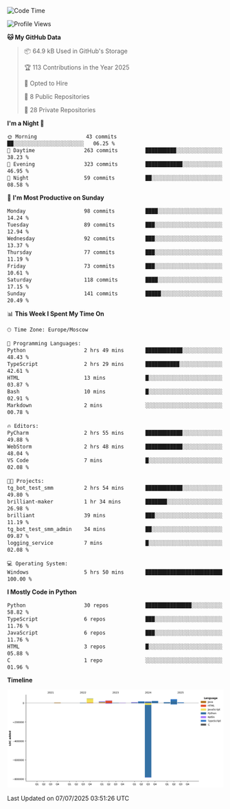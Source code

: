 <!--START_SECTION:waka-->
![Code Time](http://img.shields.io/badge/Code%20Time-712%20hrs-blue)

![Profile Views](http://img.shields.io/badge/Profile%20Views-0-blue)

**🐱 My GitHub Data** 

> 📦 64.9 kB Used in GitHub's Storage 
 > 
> 🏆 113 Contributions in the Year 2025
 > 
> 💼 Opted to Hire
 > 
> 📜 8 Public Repositories 
 > 
> 🔑 28 Private Repositories 
 > 
**I'm a Night 🦉** 

```text
🌞 Morning                43 commits          ██░░░░░░░░░░░░░░░░░░░░░░░   06.25 % 
🌆 Daytime                263 commits         ██████████░░░░░░░░░░░░░░░   38.23 % 
🌃 Evening                323 commits         ████████████░░░░░░░░░░░░░   46.95 % 
🌙 Night                  59 commits          ██░░░░░░░░░░░░░░░░░░░░░░░   08.58 % 
```
📅 **I'm Most Productive on Sunday** 

```text
Monday                   98 commits          ████░░░░░░░░░░░░░░░░░░░░░   14.24 % 
Tuesday                  89 commits          ███░░░░░░░░░░░░░░░░░░░░░░   12.94 % 
Wednesday                92 commits          ███░░░░░░░░░░░░░░░░░░░░░░   13.37 % 
Thursday                 77 commits          ███░░░░░░░░░░░░░░░░░░░░░░   11.19 % 
Friday                   73 commits          ███░░░░░░░░░░░░░░░░░░░░░░   10.61 % 
Saturday                 118 commits         ████░░░░░░░░░░░░░░░░░░░░░   17.15 % 
Sunday                   141 commits         █████░░░░░░░░░░░░░░░░░░░░   20.49 % 
```


📊 **This Week I Spent My Time On** 

```text
🕑︎ Time Zone: Europe/Moscow

💬 Programming Languages: 
Python                   2 hrs 49 mins       ████████████░░░░░░░░░░░░░   48.43 % 
TypeScript               2 hrs 29 mins       ███████████░░░░░░░░░░░░░░   42.61 % 
HTML                     13 mins             █░░░░░░░░░░░░░░░░░░░░░░░░   03.87 % 
Bash                     10 mins             █░░░░░░░░░░░░░░░░░░░░░░░░   02.91 % 
Markdown                 2 mins              ░░░░░░░░░░░░░░░░░░░░░░░░░   00.78 % 

🔥 Editors: 
PyCharm                  2 hrs 55 mins       ████████████░░░░░░░░░░░░░   49.88 % 
WebStorm                 2 hrs 48 mins       ████████████░░░░░░░░░░░░░   48.04 % 
VS Code                  7 mins              █░░░░░░░░░░░░░░░░░░░░░░░░   02.08 % 

🐱‍💻 Projects: 
tg_bot_test_smm          2 hrs 54 mins       ████████████░░░░░░░░░░░░░   49.80 % 
brilliant-maker          1 hr 34 mins        ███████░░░░░░░░░░░░░░░░░░   26.98 % 
brilliant                39 mins             ███░░░░░░░░░░░░░░░░░░░░░░   11.19 % 
tg_bot_test_smm_admin    34 mins             ██░░░░░░░░░░░░░░░░░░░░░░░   09.87 % 
logging_service          7 mins              █░░░░░░░░░░░░░░░░░░░░░░░░   02.08 % 

💻 Operating System: 
Windows                  5 hrs 50 mins       █████████████████████████   100.00 % 
```

**I Mostly Code in Python** 

```text
Python                   30 repos            ███████████████░░░░░░░░░░   58.82 % 
TypeScript               6 repos             ███░░░░░░░░░░░░░░░░░░░░░░   11.76 % 
JavaScript               6 repos             ███░░░░░░░░░░░░░░░░░░░░░░   11.76 % 
HTML                     3 repos             █░░░░░░░░░░░░░░░░░░░░░░░░   05.88 % 
C                        1 repo              ░░░░░░░░░░░░░░░░░░░░░░░░░   01.96 % 
```



**Timeline**

![Lines of Code chart](https://raw.githubusercontent.com/adlemx/adlemx/main/assets/bar_graph.png)


 Last Updated on 07/07/2025 03:51:26 UTC
<!--END_SECTION:waka-->
